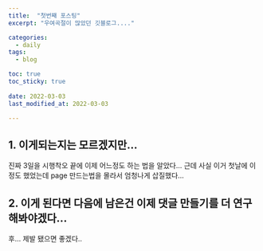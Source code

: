 ```yaml
---
title:  "첫번째 포스팅"
excerpt: "우여곡절이 많았던 깃블로그...."

categories:
  - daily
tags:
  - blog

toc: true
toc_sticky: true
 
date: 2022-03-03
last_modified_at: 2022-03-03

---
```


## 1. 이게되는지는 모르겠지만...
진짜 3일을 시행착오 끝에 이제 어느정도 하는 법을 알았다...
근데 사실 이거 첫날에 이정도 했었는데 page 만드는법을 몰라서 엄청나게 삽질했다...

## 2. 이게 된다면 다음에 남은건 이제 댓글 만들기를 더 연구 해봐야겠다...
후... 제발 됐으면 좋겠다..

